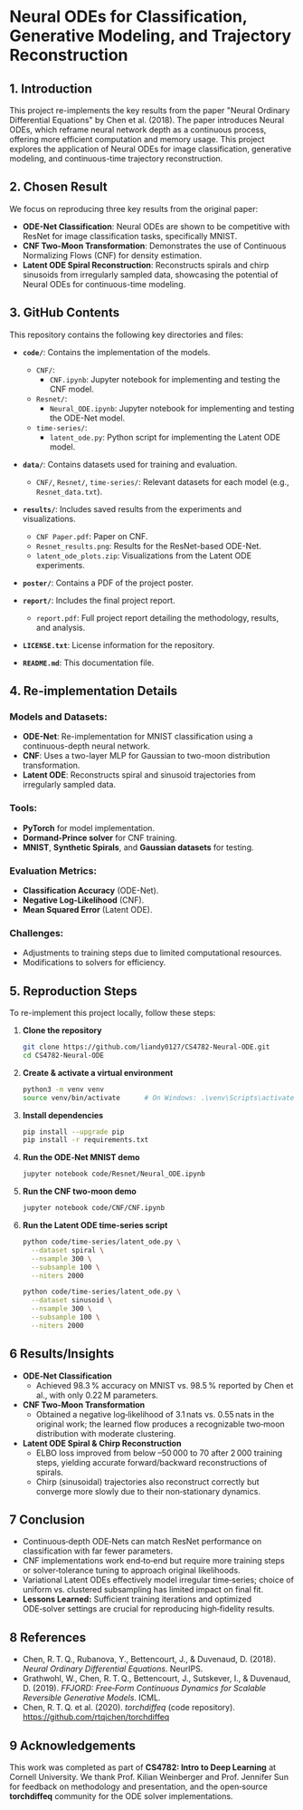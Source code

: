 # Neural ODEs for Classification, Generative Modeling, and Trajectory Reconstruction

## 1. Introduction
This project re-implements the key results from the paper "Neural Ordinary Differential Equations" by Chen et al. (2018). The paper introduces Neural ODEs, which reframe neural network depth as a continuous process, offering more efficient computation and memory usage. This project explores the application of Neural ODEs for image classification, generative modeling, and continuous-time trajectory reconstruction.

## 2. Chosen Result
We focus on reproducing three key results from the original paper:
- **ODE-Net Classification**: Neural ODEs are shown to be competitive with ResNet for image classification tasks, specifically MNIST.
- **CNF Two-Moon Transformation**: Demonstrates the use of Continuous Normalizing Flows (CNF) for density estimation.
- **Latent ODE Spiral Reconstruction**: Reconstructs spirals and chirp sinusoids from irregularly sampled data, showcasing the potential of Neural ODEs for continuous-time modeling.

## 3. GitHub Contents
This repository contains the following key directories and files:

- **`code/`**: Contains the implementation of the models.
  - `CNF/`:
    - `CNF.ipynb`: Jupyter notebook for implementing and testing the CNF model.
  - `Resnet/`:
    - `Neural_ODE.ipynb`: Jupyter notebook for implementing and testing the ODE-Net model.
  - `time-series/`:
    - `latent_ode.py`: Python script for implementing the Latent ODE model.

- **`data/`**: Contains datasets used for training and evaluation.
  - `CNF/`, `Resnet/`, `time-series/`: Relevant datasets for each model (e.g., `Resnet_data.txt`).
  
- **`results/`**: Includes saved results from the experiments and visualizations.
  - `CNF Paper.pdf`: Paper on CNF.
  - `Resnet_results.png`: Results for the ResNet-based ODE-Net.
  - `latent_ode_plots.zip`: Visualizations from the Latent ODE experiments.

- **`poster/`**: Contains a PDF of the project poster.

- **`report/`**: Includes the final project report.
  - `report.pdf`: Full project report detailing the methodology, results, and analysis.

- **`LICENSE.txt`**: License information for the repository.

- **`README.md`**: This documentation file.

## 4. Re-implementation Details
### Models and Datasets:
- **ODE-Net**: Re-implementation for MNIST classification using a continuous-depth neural network.
- **CNF**: Uses a two-layer MLP for Gaussian to two-moon distribution transformation.
- **Latent ODE**: Reconstructs spiral and sinusoid trajectories from irregularly sampled data.

### Tools:
- **PyTorch** for model implementation.
- **Dormand-Prince solver** for CNF training.
- **MNIST**, **Synthetic Spirals**, and **Gaussian datasets** for testing.

### Evaluation Metrics:
- **Classification Accuracy** (ODE-Net).
- **Negative Log-Likelihood** (CNF).
- **Mean Squared Error** (Latent ODE).

### Challenges:
- Adjustments to training steps due to limited computational resources.
- Modifications to solvers for efficiency.


## 5. Reproduction Steps
To re-implement this project locally, follow these steps:
1. **Clone the repository**  
   ```bash
   git clone https://github.com/liandy0127/CS4782-Neural-ODE.git
   cd CS4782-Neural-ODE
   ```

2. **Create & activate a virtual environment**

   ```bash
   python3 -m venv venv
   source venv/bin/activate      # On Windows: .\venv\Scripts\activate
   ```

3. **Install dependencies**

   ```bash
   pip install --upgrade pip
   pip install -r requirements.txt
   ```

4. **Run the ODE‑Net MNIST demo**

   ```bash
   jupyter notebook code/Resnet/Neural_ODE.ipynb
   ```

5. **Run the CNF two‑moon demo**

   ```bash
   jupyter notebook code/CNF/CNF.ipynb
   ```

6. **Run the Latent ODE time‑series script**

   ```bash
   python code/time-series/latent_ode.py \
     --dataset spiral \
     --nsample 300 \
     --subsample 100 \
     --niters 2000
   ```
   ```bash
   python code/time-series/latent_ode.py \
     --dataset sinusoid \
     --nsample 300 \
     --subsample 100 \
     --niters 2000
   ```


## 6 Results/Insights

- **ODE‑Net Classification**  
  - Achieved 98.3 % accuracy on MNIST vs. 98.5 % reported by Chen et al., with only 0.22 M parameters.  
- **CNF Two‑Moon Transformation**  
  - Obtained a negative log‑likelihood of 3.1 nats vs. 0.55 nats in the original work; the learned flow produces a recognizable two‑moon distribution with moderate clustering.  
- **Latent ODE Spiral & Chirp Reconstruction**  
  - ELBO loss improved from below –50 000 to 70 after 2 000 training steps, yielding accurate forward/backward reconstructions of spirals.  
  - Chirp (sinusoidal) trajectories also reconstruct correctly but converge more slowly due to their non‑stationary dynamics.

## 7 Conclusion

- Continuous‑depth ODE‑Nets can match ResNet performance on classification with far fewer parameters.  
- CNF implementations work end‑to‑end but require more training steps or solver‑tolerance tuning to approach original likelihoods.  
- Variational Latent ODEs effectively model irregular time‑series; choice of uniform vs. clustered subsampling has limited impact on final fit.  
- **Lessons Learned:** Sufficient training iterations and optimized ODE‑solver settings are crucial for reproducing high‑fidelity results.

## 8 References

- Chen, R. T. Q., Rubanova, Y., Bettencourt, J., & Duvenaud, D. (2018). *Neural Ordinary Differential Equations*. NeurIPS.  
- Grathwohl, W., Chen, R. T. Q., Bettencourt, J., Sutskever, I., & Duvenaud, D. (2019). *FFJORD: Free‑Form Continuous Dynamics for Scalable Reversible Generative Models*. ICML.  
- Chen, R. T. Q. et al. (2020). *torchdiffeq* (code repository). https://github.com/rtqichen/torchdiffeq

## 9 Acknowledgements

This work was completed as part of **CS4782: Intro to Deep Learning** at Cornell University. We thank Prof. Kilian Weinberger and Prof. Jennifer Sun for feedback on methodology and presentation, and the open‑source **torchdiffeq** community for the ODE solver implementations.  
```



